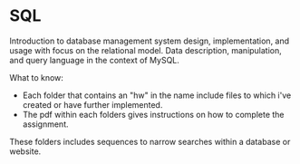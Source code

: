 # SQL
Introduction to database management system design, implementation, and usage with focus on the relational model. Data description, manipulation, and query language in the context of MySQL.

What to know:
- Each folder that contains an "hw" in the name include files to which i've created or have further implemented.
- The pdf within each folders gives instructions on how to complete the assignment.

These folders includes sequences to narrow searches within a database or website.
